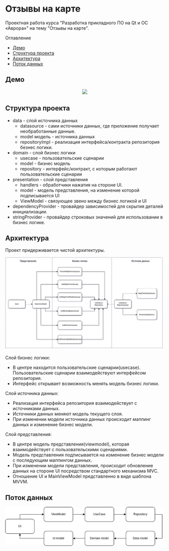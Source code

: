 # Отзывы на карте
Проектная работа курса "Разработка прикладного ПО на Qt и ОС «Аврора»" на тему "Отзывы на карте".

Оглавление
* [Демо](#демо)
* [Структура проекта](#структура-проекта)
* [Архитектура](#архитектура)
* [Поток данных](#поток-данных)


## Демо
<div align="center">
  <img src="img/demo.gif">
</div>

## Структура проекта
* data - слой источника данных
  * datasource - сами источники данных, где приложение получает необработанные данные.
  * model модель  - источника данных
  * repositoryImpl - реализация интерфейса/контракта репозитория безнес логики.
* domain - слой бизнес логики
  * usecase - пользовательские сценарии
  * model - бизнес модель
  * repository - интерфейс/контракт, с которым работают пользовательские сценарии
* presentation - слой представления
  * handlers - обработчики нажатия на стороне UI.
  * model - модель представления, на изменение которой подписывается UI
  * ViewModel - связующее звено между бизнес логикой и UI
* dependencyProvider - провайдер зависимостей для скрытия деталей инициализации.
* stringProvider - провайдер строковых значений для использовании в бизнес логике.

## Архитектура

Проект придерживается чистой архитектуры.

<div align="center">
  <img src="img/architecture.png">
</div>

Слой бизнес логики:
* В центре находится пользовательские сценарии(usecase). Пользовательские сценарии взаимодействуют
интерфейсом репозитория. 
* Интерфейс открывает возможность менять модель бизнес логики.

Слой источника данных:
* Реализация интерфейса репозитория взаимодействует с источниками данных.
* Источники данных меняют модель текущего слоя.
* При изменении модели источника данных происходит маппинг данных и изменение бизнес модели.

Слой представления:
* В центре модель представления(viewmodel), которая взаимодействует с пользовательскими сценариями. 
* Модель представления подписывается на изменение бизнес модели с последующим маппингом данных.
* При изменении модели представления, происходит обновление данных на стороне UI посредством стандартного механизма MVC.
* Отношение UI и MainViewModel представленно в виде шаблона MVVM.

## Поток данных
<div align="center">
  <img src="img/data_flow.png">
</div>
